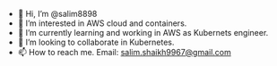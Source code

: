 - 👋 Hi, I’m @salim8898
- 👀 I’m interested in AWS cloud and containers.
- 🌱 I’m currently learning and working in AWS as Kubernets engineer.
- 💞️ I’m looking to collaborate in Kubernetes.
- 📫 How to reach me. Email: salim.shaikh9967@gmail.com

<!---
salim8898/salim8898 is a ✨ special ✨ repository because its `README.md` (this file) appears on your GitHub profile.
You can click the Preview link to take a look at your changes.
--->
